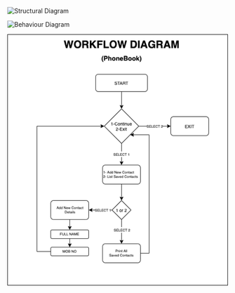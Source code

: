 ![Structural Diagram](https://github.com/Sumit21adm/M1_ProjectGoal_Phone_Book_Application_Using_C_Programming/blob/3241ff2b0b5279f544d077d251e9c52e8792c31a/2_Architecture/Structural.png?raw=true "Structural Diagram")

![Behaviour Diagram](https://github.com/Sumit21adm/M1_ProjectGoal_Phone_Book_Application_Using_C_Programming/blob/3241ff2b0b5279f544d077d251e9c52e8792c31a/2_Architecture/Behaviour.png?raw=true "Behaviour Diagram")

![Workflow Diagram](https://github.com/Sumit21adm/M1_ProjectGoal_Phone_Book_Application_Using_C_Programming/blob/3241ff2b0b5279f544d077d251e9c52e8792c31a/2_Architecture/WorkFlow.png?raw=true "Workflow Diagram")